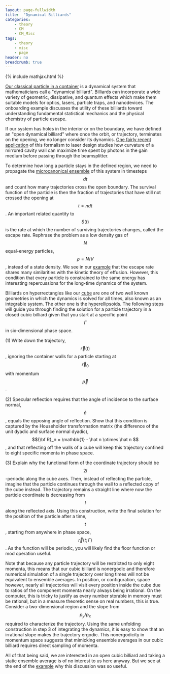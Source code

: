 ```yaml
---
layout: page-fullwidth
title:  "Dynamical Billiards"
categories:
    - theory
    - CM
    - CM_Misc
tags:
    - theory
    - misc
    - page
header: no
breadcrumb: true
---
```


{% include mathjax.html %}

[Our classical particle in a container]({{site.url}}{{site.baseurl}}/sop/new-students#monte-carlo-with-a-single-particle) is a dynamical system that mathematicians call a "dynamical billiard". Billiards can incorporate a wide variety of geometric, dissipative, and quantum effects which make them suitable models for optics, lasers, particle traps, and nanodevices. The onboarding example discusses the utility of these billiards toward understanding fundamental statistical mechanics and the physical chemistry of particle escape.

If our system has holes in the interior or on the boundary, we have defined an "open dynamical billiard" where once the orbit, or trajectory, terminates on the opening, we no longer consider its dynamics. [One fairly recent application](https://doi.org/10.1103/PhysRevLett.104.163902) of this formalism to laser design studies how curvature of a mirrored cavity wall can maximize time spent by photons in the gain medium before passing through the beamsplitter.

To determine how long a particle stays in the defined region, we need to propagate the [microcanonical ensemble]({{site.url}}{{site.baseurl}}/theory/sm/sm_ensembles/microcanonical) of this system in timesteps $$dt$$ and count how many trajectories cross the open boundary. The survival function of the particle is then the fraction of trajectories that have still not crossed the opening at $$t = ndt$$. An important related quantity to $$S(t)$$ is the rate at which the number of surviving trajectories changes, called the escape rate. Rephrase the problem as a low density gas of $$N$$ equal-energy particles, $$\rho = N/V$$, instead of a state density. We see in our [example]({{site.url}}{{site.baseurl}}/sop/new-students#monte-carlo-with-a-single-particle) that the escape rate shares many similarities with the kinetic theory of effusion. However, this condition that every particle is constrained to the same energy has interesting repercussions for the long-time dynamics of the system. 

Billiards on hyperrectangles like our [cube]({{site.url}}{{site.baseurl}}/sop/new-students#monte-carlo-with-a-single-particle) are one of two well known geometries in which the dynamics is solved for all times, also known as an integrable system. The other one is the hyperellipsoids. The following steps will guide you through finding the solution for a particle trajectory in a closed cubic billiard given that you start at a specific point $$\Gamma$$ in six-dimensional phase space. 

(1) Write down the trajectory, $$\vec r(t)$$, ignoring the container walls for a particle starting at $$\vec r_0$$ with momentum $$\vec p$$.

(2) Specular reflection requires that the angle of incidence to the surface normal, $$\hat n$$, equals the opposing angle of reflection. Show that this condition is captured by the Householder transformation matrix (the difference of the unit dyadic and surface normal dyadic), $${\bf R}_n = \mathbb{1} - \hat n \otimes \hat n $$, and that reflecting off the walls of a cube will keep this trajectory confined to eight specific momenta in phase space.

(3) Explain why the functional form of the coordinate trajectory should be $$2l$$-periodic along the cube axes. Then, instead of reflecting the particle, imagine that the particle continues through the wall to a reflected copy of the cube instead. The trajectory remains a straight line where now the particle coordinate is decreasing from $$l$$ along the reflected axis. Using this construction, write the final solution for the position of the particle after a time, $$t$$, starting from anywhere in phase space, $$\vec r(t; \Gamma)$$. As the function will be periodic, you will likely find the floor function or mod operation useful.

Note that because any particle trajectory will be restricted to only eight momenta, this means that our cubic billiard is nonergodic and therefore numerical simulation of a single trajectory over long times will not be equivalent to ensemble averages. In position, or configuration, space however, nearly all trajectories will visit every position inside the cube due to ratios of the component momenta nearly always being irrational. On the computer, this is tricky to justify as every number storable in memory must be rational, but in a measure theoretic sense on real numbers, this is true. Consider a two-dimensional region and the slope from $$p_y/p_x$$ required to characterize the trajectory. Using the same unfolding construction in step 3 of integrating the dynamics, it is easy to show that an irrational slope makes the trajectory ergodic. This nonergodicity in momentum space suggests that mimicking ensemble averages in our cubic billiard requires direct sampling of momenta. 

All of that being said, we are interested in an open cubic billiard and taking a static ensemble average is of no interest to us here anyway. But we see at the end of the [example]({{site.url}}{{site.baseurl}}/sop/new-students#monte-carlo-with-a-single-particle) why this discussion was so useful.